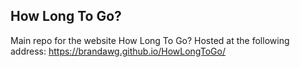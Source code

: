 ## How Long To Go?

Main repo for the website How Long To Go? Hosted at the following address: https://brandawg.github.io/HowLongToGo/
